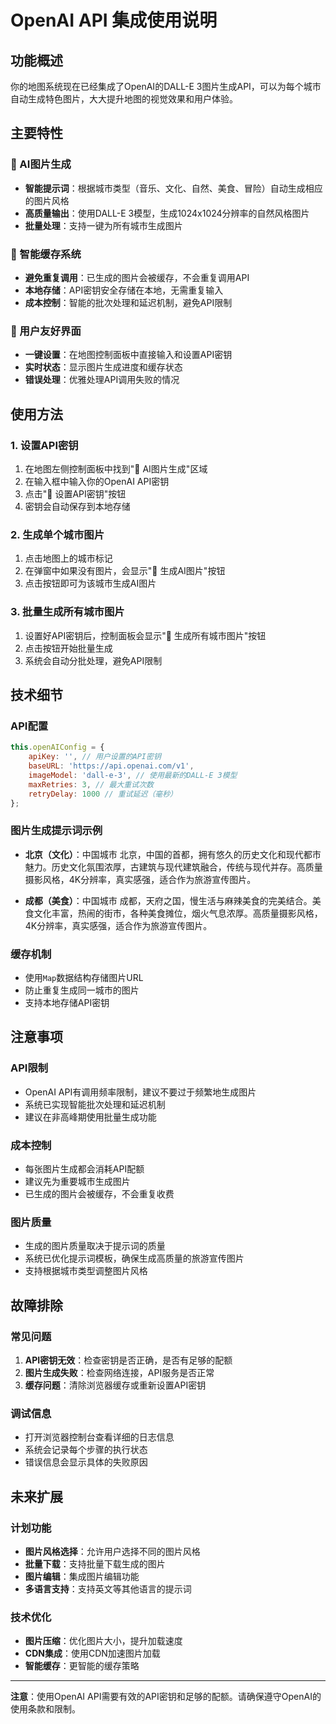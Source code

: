 # OpenAI API 集成使用说明

## 功能概述

你的地图系统现在已经集成了OpenAI的DALL-E 3图片生成API，可以为每个城市自动生成特色图片，大大提升地图的视觉效果和用户体验。

## 主要特性

### 🎨 AI图片生成
- **智能提示词**：根据城市类型（音乐、文化、自然、美食、冒险）自动生成相应的图片风格
- **高质量输出**：使用DALL-E 3模型，生成1024x1024分辨率的自然风格图片
- **批量处理**：支持一键为所有城市生成图片

### 💾 智能缓存系统
- **避免重复调用**：已生成的图片会被缓存，不会重复调用API
- **本地存储**：API密钥安全存储在本地，无需重复输入
- **成本控制**：智能的批次处理和延迟机制，避免API限制

### 🔧 用户友好界面
- **一键设置**：在地图控制面板中直接输入和设置API密钥
- **实时状态**：显示图片生成进度和缓存状态
- **错误处理**：优雅处理API调用失败的情况

## 使用方法

### 1. 设置API密钥
1. 在地图左侧控制面板中找到"🤖 AI图片生成"区域
2. 在输入框中输入你的OpenAI API密钥
3. 点击"🔑 设置API密钥"按钮
4. 密钥会自动保存到本地存储

### 2. 生成单个城市图片
1. 点击地图上的城市标记
2. 在弹窗中如果没有图片，会显示"🎨 生成AI图片"按钮
3. 点击按钮即可为该城市生成AI图片

### 3. 批量生成所有城市图片
1. 设置好API密钥后，控制面板会显示"🎨 生成所有城市图片"按钮
2. 点击按钮开始批量生成
3. 系统会自动分批处理，避免API限制

## 技术细节

### API配置
```javascript
this.openAIConfig = {
    apiKey: '', // 用户设置的API密钥
    baseURL: 'https://api.openai.com/v1',
    imageModel: 'dall-e-3', // 使用最新的DALL-E 3模型
    maxRetries: 3, // 最大重试次数
    retryDelay: 1000 // 重试延迟（毫秒）
};
```

### 图片生成提示词示例
- **北京（文化）**：中国城市 北京，中国的首都，拥有悠久的历史文化和现代都市魅力。历史文化氛围浓厚，古建筑与现代建筑融合，传统与现代并存。高质量摄影风格，4K分辨率，真实感强，适合作为旅游宣传图片。

- **成都（美食）**：中国城市 成都，天府之国，慢生活与麻辣美食的完美结合。美食文化丰富，热闹的街市，各种美食摊位，烟火气息浓厚。高质量摄影风格，4K分辨率，真实感强，适合作为旅游宣传图片。

### 缓存机制
- 使用`Map`数据结构存储图片URL
- 防止重复生成同一城市的图片
- 支持本地存储API密钥

## 注意事项

### API限制
- OpenAI API有调用频率限制，建议不要过于频繁地生成图片
- 系统已实现智能批次处理和延迟机制
- 建议在非高峰期使用批量生成功能

### 成本控制
- 每张图片生成都会消耗API配额
- 建议先为重要城市生成图片
- 已生成的图片会被缓存，不会重复收费

### 图片质量
- 生成的图片质量取决于提示词的质量
- 系统已优化提示词模板，确保生成高质量的旅游宣传图片
- 支持根据城市类型调整图片风格

## 故障排除

### 常见问题
1. **API密钥无效**：检查密钥是否正确，是否有足够的配额
2. **图片生成失败**：检查网络连接，API服务是否正常
3. **缓存问题**：清除浏览器缓存或重新设置API密钥

### 调试信息
- 打开浏览器控制台查看详细的日志信息
- 系统会记录每个步骤的执行状态
- 错误信息会显示具体的失败原因

## 未来扩展

### 计划功能
- **图片风格选择**：允许用户选择不同的图片风格
- **批量下载**：支持批量下载生成的图片
- **图片编辑**：集成图片编辑功能
- **多语言支持**：支持英文等其他语言的提示词

### 技术优化
- **图片压缩**：优化图片大小，提升加载速度
- **CDN集成**：使用CDN加速图片加载
- **智能缓存**：更智能的缓存策略

---

**注意**：使用OpenAI API需要有效的API密钥和足够的配额。请确保遵守OpenAI的使用条款和限制。
